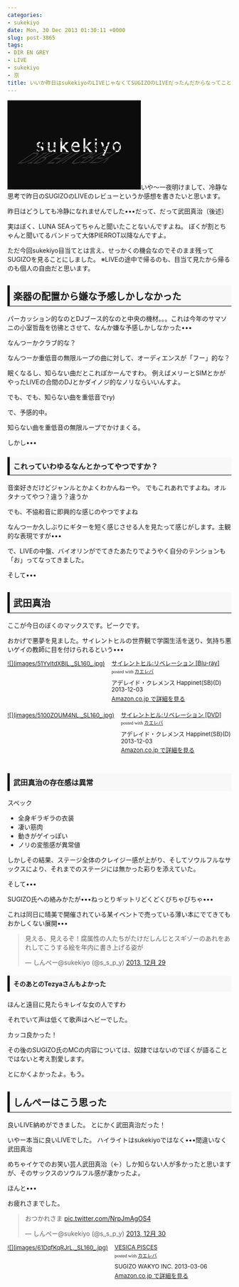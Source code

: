 ```yaml
---
categories:
- sukekiyo
date: Mon, 30 Dec 2013 01:30:11 +0000
slug: post-3865
tags:
- DIR EN GREY
- LIVE
- sukekiyo
- 京
title: いいか昨日はsukekiyoのLIVEじゃなくてSUGIZOのLIVEだったんだからなってことでLUNA SEAすらちゃんと聞いたことのないぼくのSUGIZOの感想
---
```


![](images/sukekiyo_dir-en-grey.jpg)いや〜一夜明けまして、冷静な思考で昨日のSUGIZOのLIVEのレビューというか感想を書きたいと思います。<!--more-->
&nbsp;
&nbsp;

昨日はどうしても冷静になれませんでした•••だって、だって武田真治（後述）

実はぼく、LUNA SEAってちゃんと聞いたことないんですよね。
ぼくが割とちゃんと聞いてるバンドって大体PIERROT以降なんですよ。

ただ今回sukekiyo目当てとは言え、せっかくの機会なのでそのまま残ってSUGIZOを見ることにしました。
※LIVEの途中で帰るのも、目当て見たから帰るのも個人の自由だと思います。

<h2><div style="padding: 8px 8px; border-color: #000000; border-width: 0 0 1px 5px; border-style: solid; background: #F8F8F8;"><b>楽器の配置から嫌な予感しかしなかった</b></div></h2>

パーカッション的なのとDJブース的なのと中央の機材。。。これは今年のサマソニの小室哲哉を彷彿とさせて、なんか嫌な予感しかしなかった•••

なんつーかクラブ的な？

なんつーか重低音の無限ループの曲に対して、オーディエンスが「フー」的な？

眠くなるし、知らない曲だとこれぽかーんですわ。
例えばメリーとSIMとかがやったLIVEの合間のDJとかダイノジ的なノリならいいんすよ。

でも、でも、知らない曲を重低音でry)

で、予感的中。

知らない曲を重低音の無限ループでかけまくる。

しかし•••


<h3><div style="padding: 8px 8px; border-color: #000000; border-width: 0 0 1px 5px; border-style: solid; background: #F8F8F8;"><b>これっていわゆるなんとかってやつですか？</b></div></h3>

音楽好きだけどジャンルとかよくわかんねーや。
でもこれあれですよね。オルタナってやつ？違う？違うか

でも、不協和音に即興的な感じのやつですよね

なんつーか久しぶりにギターを短く感じさせる人を見たって感じがします。主観的な表現ですが•••

で、LIVEの中盤、バイオリンがでてきたあたりでようやく自分のテンションも「お」ってなってきました。

そして•••


<h2><div style="padding: 8px 8px; border-color: #000000; border-width: 0 0 1px 5px; border-style: solid; background: #F8F8F8;"><b>武田真治</b></div></h2>

ここが今日のぼくのマックスです。ピークです。

おかげで悪夢を見ました。サイレントヒルの世界観で学園生活を送り、気持ち悪いゲイの教師に目を付けられるという•••

<div class="kaerebalink-box" style="text-align:left;padding-bottom:20px;font-size:small;/zoom: 1;overflow: hidden;"><div class="kaerebalink-image" style="float:left;margin:0 15px 10px 0;"><a href="http://www.amazon.co.jp/exec/obidos/ASIN/B00EID1PT0/warawareotoko-22/ref=nosim/" rel="nofollow" target="_blank">![](images/51YvItdXBlL._SL160_.jpg)</a></div><div class="kaerebalink-info" style="line-height:120%;/zoom: 1;overflow: hidden;"><div class="kaerebalink-name" style="margin-bottom:10px;line-height:120%"><a href="http://www.amazon.co.jp/exec/obidos/ASIN/B00EID1PT0/warawareotoko-22/ref=nosim/" rel="nofollow" target="_blank">サイレントヒル:リベレーション [Blu-ray]</a><div class="kaerebalink-powered-date" style="font-size:8pt;margin-top:5px;font-family:verdana;line-height:120%">posted with <a href="http://kaereba.com" rel="nofollow" target="_blank">カエレバ</a></div></div><div class="kaerebalink-detail" style="margin-bottom:5px;">アデレイド・クレメンス Happinet(SB)(D) 2013-12-03    </div><div class="kaerebalink-link" style="margin-top: 5px"><a href="http://www.amazon.co.jp/exec/obidos/ASIN/B00EID1PT0/warawareotoko-22/ref=nosim/" rel="nofollow" target="_blank">Amazon.co.jp で詳細を見る</a></div></div><div class="booklink-footer" style="clear: left"></div></div>

<div class="kaerebalink-box" style="text-align:left;padding-bottom:20px;font-size:small;/zoom: 1;overflow: hidden;"><div class="kaerebalink-image" style="float:left;margin:0 15px 10px 0;"><a href="http://www.amazon.co.jp/exec/obidos/ASIN/B00EID1SK6/warawareotoko-22/ref=nosim/" rel="nofollow" target="_blank">![](images/5100ZOUM4NL._SL160_.jpg)</a></div><div class="kaerebalink-info" style="line-height:120%;/zoom: 1;overflow: hidden;"><div class="kaerebalink-name" style="margin-bottom:10px;line-height:120%"><a href="http://www.amazon.co.jp/exec/obidos/ASIN/B00EID1SK6/warawareotoko-22/ref=nosim/" rel="nofollow" target="_blank">サイレントヒル:リベレーション [DVD]</a><div class="kaerebalink-powered-date" style="font-size:8pt;margin-top:5px;font-family:verdana;line-height:120%">posted with <a href="http://kaereba.com" rel="nofollow" target="_blank">カエレバ</a></div></div><div class="kaerebalink-detail" style="margin-bottom:5px;">アデレイド・クレメンス Happinet(SB)(D) 2013-12-03    </div><div class="kaerebalink-link" style="margin-top: 5px"><a href="http://www.amazon.co.jp/exec/obidos/ASIN/B00EID1SK6/warawareotoko-22/ref=nosim/" rel="nofollow" target="_blank">Amazon.co.jp で詳細を見る</a></div></div><div class="booklink-footer" style="clear: left"></div></div>


<h3><div style="padding: 8px 8px; border-color: #000000; border-width: 0 0 0px 5px; border-style: solid; background: #F8F8F8;"><b>武田真治の存在感は異常</b></div></h3>

スペック
<ul>
<li>全身ギラギラの衣装</li>
<li>凄い筋肉</li>
<li>動きがゲイっぽい</li>
<li>ノリの変態感が異常値</li>
</ul>

しかしその結果、ステージ全体のクレイジー感が上がり、そしてソウルフルなサックスにより、それまでのステージには無かった彩りを添えていた。

そして•••

SUGIZO氏への絡みかたが•••ねっとりギットリどくどくびちゃびちゃ•••

これは同日に晴美で開催されている某イベントで売っている薄い本にでてきてもおかしくない展開•••

<blockquote class="twitter-tweet" lang="ja"><p>見える、見えるぞ！腐属性の人たちがたけだしんじとスギゾーのあれをあれしてこうする絵を年内に書き上げる姿が</p>&mdash; しんぺー@sukekiyo (@s_s_p_y) <a href="https://twitter.com/s_s_p_y/statuses/417254311404388352">2013, 12月 29</a></blockquote>
<script async src="//platform.twitter.com/widgets.js" charset="utf-8"></script>



<h4><div style="padding: 8px 8px; border-color: #000000; border-width: 0 0 0px 5px; border-style: solid; background: #F8F8F8;"><b>そのあとのTezyaさんもよかった</b></div></h4>

ほんと遠目に見たらキレイな女の人ですわ

それでいて声は低くて歌声はヘビーでした。

カッコ良かった！

その後のSUGIZO氏のMCの内容については、奴隷ではないのでぼくが語ることではないと考え割愛します。


とにかくよかったよ。もう。

<h2><div style="padding: 8px 8px; border-color: #000000; border-width: 0 0 1px 5px; border-style: solid; background: #F8F8F8;"><b>しんぺーはこう思った</b></div></h2>

良いLIVE納めができました。
とにかく武田真治だった！

いやー本当に良いLIVEでした。
ハイライトはsukekiyoではなく•••間違いなく武田真治

めちゃイケでのお笑い芸人武田真治（←）しか知らない人が多かったと思いますが、そのサックスのソウルフル感が凄かったよ。

ほんと•••

お疲れさまでした。

<blockquote class="twitter-tweet" lang="ja"><p>おつかれさま <a href="http://t.co/NrpJmAgOS4">pic.twitter.com/NrpJmAgOS4</a></p>&mdash; しんぺー@sukekiyo (@s_s_p_y) <a href="https://twitter.com/s_s_p_y/statuses/417463482779312128">2013, 12月 30</a></blockquote>
<script async src="//platform.twitter.com/widgets.js" charset="utf-8"></script>

<div class="kaerebalink-box" style="text-align:left;padding-bottom:20px;font-size:small;/zoom: 1;overflow: hidden;"><div class="kaerebalink-image" style="float:left;margin:0 15px 10px 0;"><a href="http://www.amazon.co.jp/exec/obidos/ASIN/B00ATRPFD6/warawareotoko-22/ref=nosim/" rel="nofollow" target="_blank">![](images/61DqfKqRJrL._SL160_.jpg)</a></div><div class="kaerebalink-info" style="line-height:120%;/zoom: 1;overflow: hidden;"><div class="kaerebalink-name" style="margin-bottom:10px;line-height:120%"><a href="http://www.amazon.co.jp/exec/obidos/ASIN/B00ATRPFD6/warawareotoko-22/ref=nosim/" rel="nofollow" target="_blank">VESICA PISCES</a><div class="kaerebalink-powered-date" style="font-size:8pt;margin-top:5px;font-family:verdana;line-height:120%">posted with <a href="http://kaereba.com" rel="nofollow" target="_blank">カエレバ</a></div></div><div class="kaerebalink-detail" style="margin-bottom:5px;">SUGIZO WAKYO INC. 2013-03-06    </div><div class="kaerebalink-link" style="margin-top: 5px"><a href="http://www.amazon.co.jp/exec/obidos/ASIN/B00ATRPFD6/warawareotoko-22/ref=nosim/" rel="nofollow" target="_blank">Amazon.co.jp で詳細を見る</a></div></div><div class="booklink-footer" style="clear: left"></div></div>